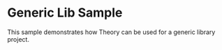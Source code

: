 # Generic Lib Sample

This sample demonstrates how Theory can be used for a generic library project.

